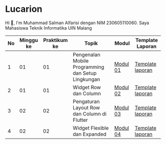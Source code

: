 # Lucarion
Hi 👋, I'm Muhammad Salman Alfarisi dengan NIM 230605110060. Saya Mahasiswa Teknik Informatika UIN Malang

| No | Minggu ke | Praktikum ke | Topik | Modul | Template Laporan |
|----|-----------|--------------|-------|-------|------------------|
| 1  | 01        | 01           | Pengenalan Mobile Programming dan Setup Lingkungan | [Modul 01](#) | [Template laporan](#) |
| 2  | 01        | 01           | Widget Row dan Column | [Modul 02](#) | [Template laporan](#) |
| 3  | 02        | 02           | Pengaturan Layout Row dan Column di Flutter | [Modul 03](#) | [Template laporan](#) |
| 4  | 02        | 02           | Widget Flexible dan Expanded | [Modul 04](#) | [Template laporan](#) |
